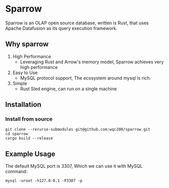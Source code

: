 # Sparrow
Sparrow is an OLAP open source database, written is Rust, that uses Apache Datafusion as its query execution framework.

## Why sparrow
1. High Performance 
   - Leveraging Rust and Arrow's memory model, Sparrow achieves very high performance
2. Easy to Use
   - MySQL protocol support, The ecosystem around mysql is rich.
3. Simple
   - Rust Sled engine, can run on a single machine

## Installation
### Install from source
```shell
git clone --recurse-submodules git@github.com:wqc200/sparrow.git
cd sparrow
cargo build --release
```

## Example Usage
The default MySQL port is 3307, Which we can use it with MySQL command:
```shell
mysql -uroot -h127.0.0.1 -P3307 -p
```